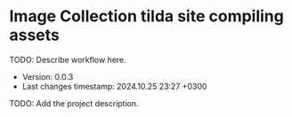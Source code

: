 <!--
@since 2024.10.06, 22:56
@changed 2024.10.06, 22:56
-->

# Image Collection tilda site compiling assets

TODO: Describe workflow here.

- Version: 0.0.3
- Last changes timestamp: 2024.10.25 23:27 +0300

TODO: Add the project description.
